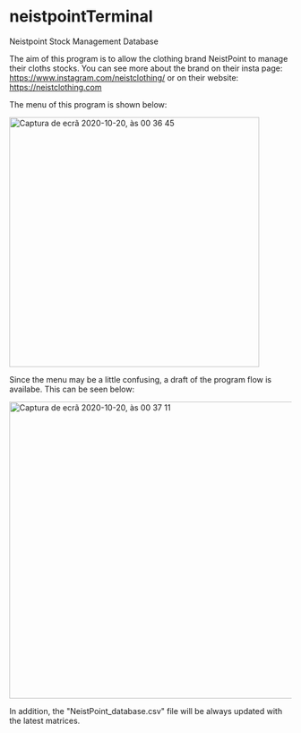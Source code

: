 # neistpointTerminal
Neistpoint Stock Management Database

The aim of this program is to allow the clothing brand NeistPoint to manage their cloths stocks.
You can see more about the brand on their insta page: https://www.instagram.com/neistclothing/
or on their website: https://neistclothing.com

The menu of this program is shown below:

<img width="446" alt="Captura de ecrã 2020-10-20, às 00 36 45" src="https://user-images.githubusercontent.com/25267873/96522925-595d8080-126c-11eb-83c9-eb6a53e4fc55.png">

Since the menu may be a little confusing, a draft of the program flow is availabe.
This can be seen below:

<img width="530" alt="Captura de ecrã 2020-10-20, às 00 37 11" src="https://user-images.githubusercontent.com/25267873/96522928-5cf10780-126c-11eb-9de0-c411a1a2a90a.png">

In addition, the "NeistPoint_database.csv" file will be always updated with the latest matrices. 

